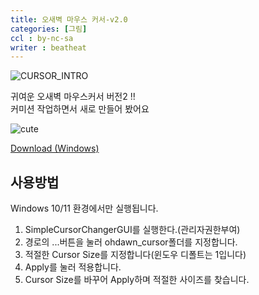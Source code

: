```yaml
---
title: 오새벽 마우스 커서-v2.0
categories: [그림]
ccl : by-nc-sa
writer : beatheat
---
```


![CURSOR_INTRO](https://cdn.discordapp.com/attachments/987651683687481394/1022864659663040594/Sample.gif)

귀여운 오새벽 마우스커서 버전2 !!   
커미션 작업하면서 새로 만들어 봤어요

![cute](https://cdn.discordapp.com/attachments/987651683687481394/1022866010820325406/test1.gif)

[Download (Windows)](https://cdn.discordapp.com/attachments/987652135107850315/1022865618195726438/oh_dawn_cursor_v2.zip)  



사용방법
---

Windows 10/11 환경에서만 실행됩니다.


1. SimpleCursorChangerGUI를 실행한다.(관리자권한부여)
2. 경로의 ...버튼을 눌러 ohdawn_cursor폴더를 지정합니다.
3. 적절한 Cursor Size를 지정합니다(윈도우 디폴트는 1입니다)
4. Apply를 눌러 적용합니다.
5. Cursor Size를 바꾸어 Apply하며 적절한 사이즈를 찾습니다.

